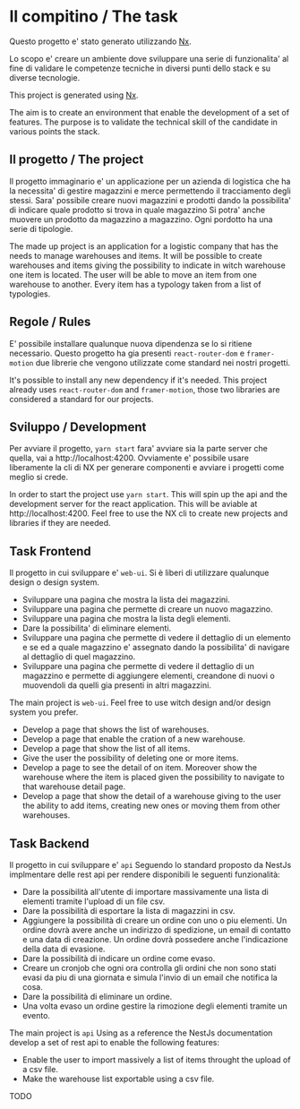 # Il compitino / The task

Questo progetto e' stato generato utilizzando [Nx](https://nx.dev).

Lo scopo e' creare un ambiente dove sviluppare una serie di funzionalita' al fine di validare le competenze tecniche in diversi punti dello stack e su diverse tecnologie.

This project is generated using [Nx](https://nx.dev).

The aim is to create an environment that enable the development of a set of features. The purpose is to validate the technical skill of the candidate in various points the stack.

## Il progetto / The project

Il progetto immaginario e' un applicazione per un azienda di logistica che ha la necessita' di gestire magazzini e merce permettendo il tracciamento degli stessi.
Sara' possibile creare nuovi magazzini e prodotti dando la possibilita' di indicare quale prodotto si trova in quale magazzino
Si potra' anche muovere un prodotto da magazzino a magazzino.
Ogni pordotto ha una serie di tipologie.

The made up project is an application for a logistic company that has the needs to manage warehouses and items.
It will be possible to create warehouses and items giving the possibility to indicate in witch warehouse one item is located.
The user will be able to move an item from one warehouse to another.
Every item has a typology taken from a list of typologies.

## Regole / Rules

E' possibile installare qualunque nuova dipendenza se lo si ritiene necessario. Questo progetto ha gia presenti `react-router-dom` e `framer-motion` due librerie che vengono utilizzate come standard nei nostri progetti.

It's possible to install any new dependency if it's needed. This project already uses `react-router-dom` and `framer-motion`, those two libraries are considered a standard for our projects.

## Sviluppo / Development

Per avviare il progetto, `yarn start` fara' avviare sia la parte server che quella, vai a http://localhost:4200.
Ovviamente e' possibile usare liberamente la cli di NX per generare componenti e avviare i progetti come meglio si crede.

In order to start the project use `yarn start`. This will spin up the api and the development server for the react application. This will be aviable at http://localhost:4200.
Feel free to use the NX cli to create new projects and libraries if they are needed.

## Task Frontend

Il progetto in cui sviluppare e' `web-ui`.
Si è liberi di utilizzare qualunque design o design system.

- Sviluppare una pagina che mostra la lista dei magazzini.
- Sviluppare una pagina che permette di creare un nuovo magazzino.
- Sviluppare una pagina che mostra la lista degli elementi.
- Dare la possibilita' di eliminare elementi.
- Sviluppare una pagina che permette di vedere il dettaglio di un elemento e se ed a quale magazzino e' assegnato dando la possibilita' di navigare al dettaglio di quel magazzino.
- Sviluppare una pagina che permette di vedere il dettaglio di un magazzino e permette di aggiungere elementi, creandone di nuovi o muovendoli da quelli gia presenti in altri magazzini.

The main project is `web-ui`.
Feel free to use witch design and/or design system you prefer.

- Develop a page that shows the list of warehouses.
- Develop a page that enable the cration of a new warehouse.
- Develop a page that show the list of all items.
- Give the user the possibility of deleting one or more items.
- Develop a page to see the detail of on item. Moreover show the warehouse where the item is placed given the possibility to navigate to that warehouse detail page.
- Develop a page that show the detail of a warehouse giving to the user the ability to add items, creating new ones or moving them from other warehouses.

## Task Backend

Il progetto in cui sviluppare e' `api`
Seguendo lo standard proposto da NestJs implmentare delle rest api per rendere disponibili le seguenti funzionalità:

- Dare la possibilità all'utente di importare massivamente una lista di elementi tramite l'upload di un file csv.
- Dare la possibilità di esportare la lista di magazzini in csv.
- Aggiungere la possibilità di creare un ordine con uno o piu elementi. Un ordine dovrà avere anche un indirizzo di spedizione, un email di contatto e una data di creazione. Un ordine dovrà possedere anche l'indicazione della data di evasione.
- Dare la possibilità di indicare un ordine come evaso.
- Creare un cronjob che ogni ora controlla gli ordini che non sono stati evasi da piu di una giornata e simula l'invio di un email che notifica la cosa.
- Dare la possibilità di eliminare un ordine.
- Una volta evaso un ordine gestire la rimozione degli elementi tramite un evento.

The main project is `api`
Using as a reference the NestJs documentation develop a set of rest api to enable the following features:

- Enable the user to import massively a list of items throught the upload of a csv file.
- Make the warehouse list exportable using a csv file.

TODO
